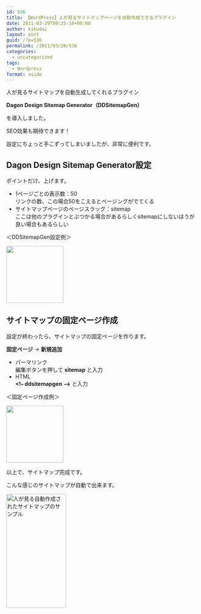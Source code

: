 ```yaml
---
id: 536
title: 【WordPress】人が見るサイトマップページを自動作成できるプラグイン
date: 2011-03-29T00:25:10+00:00
author: kikudai
layout: post
guid: /?p=536
permalink: /2011/03/29/536
categories:
  - uncategorized
tags:
  - Wordpress
format: aside
---
```

人が見るサイトマップを自動生成してくれるプラグイン

**Dagon Design Sitemap Generator（DDSitemapGen）**

を導入しました。

SEO効果も期待できます！

設定にちょっと手こずってしまいましたが、非常に便利です。

## Dagon Design Sitemap Generator設定

ポイントだけ、上げます。

  * 1ページごとの表示数：50  
    リンクの数、この場合50をこえるとページングがでてくる
  * サイトマップページのページスラッグ：sitemap  
    ここは他のプラグインとぶつかる場合があるらしくsitemapにしないほうが良い場合もあるらしい

＜DDSitemapGen設定例＞
  
[<img src="/wp-content/uploads/2011/03/DDSitemapGen-config-150x150.jpg" alt="" title="Dagon Design Sitemap Generatorプラグインの設定例" width="150" height="150" class="alignnone size-thumbnail wp-image-548" />](/wp-content/uploads/2011/03/DDSitemapGen-config.jpg)

## サイトマップの固定ページ作成

設定が終わったら、サイトマップの固定ページを作ります。
  
**固定ページ** → **新規追加**

  * パーマリンク  
    編集ボタンを押して **sitemap** と入力
  * HTML   
    **<!&#8211; ddsitemapgen &#8211;>** と入力

＜固定ページ作成例＞
  
[<img src="/wp-content/uploads/2011/03/DDSitemapGen-set-150x150.jpg" alt="" title="サイトマップ固定ページを作成する" width="150" height="150" class="alignnone size-thumbnail wp-image-555" />](/wp-content/uploads/2011/03/DDSitemapGen-set.jpg)

以上で、サイトマップ完成です。

こんな感じのサイトマップが自動で出来ます。

[<img src="/wp-content/uploads/2011/03/sitemap-157x300.jpg" alt="人が見る自動作成されたサイトマップのサンプル" width="157" height="300" class="alignnone size-medium wp-image-540" srcset="/wp-content/uploads/2011/03/sitemap-157x300.jpg 157w, /wp-content/uploads/2011/03/sitemap-536x1024.jpg 536w, /wp-content/uploads/2011/03/sitemap.jpg 558w" sizes="(max-width: 157px) 100vw, 157px" />](/wp-content/uploads/2011/03/sitemap.jpg)